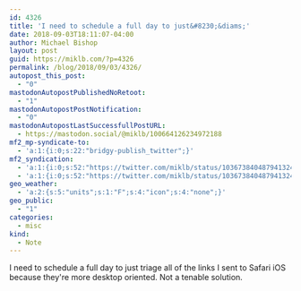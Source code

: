 ```yaml
---
id: 4326
title: 'I need to schedule a full day to just&#8230;&diams;'
date: 2018-09-03T18:11:07-04:00
author: Michael Bishop
layout: post
guid: https://miklb.com/?p=4326
permalink: /blog/2018/09/03/4326/
autopost_this_post:
  - "0"
mastodonAutopostPublishedNoRetoot:
  - "1"
mastodonAutopostPostNotification:
  - "0"
mastodonAutopostLastSuccessfullPostURL:
  - https://mastodon.social/@miklb/100664126234972188
mf2_mp-syndicate-to:
  - 'a:1:{i:0;s:22:"bridgy-publish_twitter";}'
mf2_syndication:
  - 'a:1:{i:0;s:52:"https://twitter.com/miklb/status/1036738404879413248";}'
  - 'a:1:{i:0;s:52:"https://twitter.com/miklb/status/1036738404879413248";}'
geo_weather:
  - 'a:2:{s:5:"units";s:1:"F";s:4:"icon";s:4:"none";}'
geo_public:
  - "1"
categories:
  - misc
kind:
  - Note
---
```

I need to schedule a full day to just triage all of the links I sent to Safari iOS because they're more desktop oriented. Not a tenable solution.